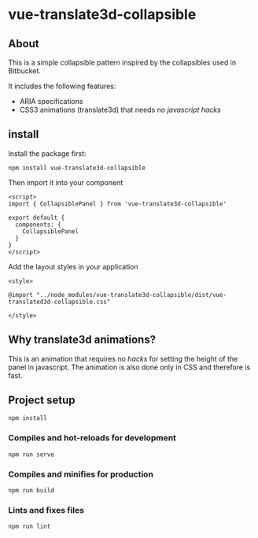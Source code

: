 # vue-translate3d-collapsible

## About

This is a simple collapsible pattern inspired by the collapsibles used
in Bitbucket.

It includes the following features:
- ARIA specifications
- CSS3 animations (translate3d) that needs *no javascript hacks*

## install

Install the package first:

```
npm install vue-translate3d-collapsible
```
Then import it into your component

```
<script>
import { CollapsiblePanel } from 'vue-translate3d-collapsible'

export default {
  components: {
    CollapsiblePanel
  }
}
</script>
```

Add the layout styles in your application
```
<style>

@import "../node_modules/vue-translate3d-collapsible/dist/vue-translated3d-collapsible.css"

</style>
```
## Why translate3d animations?

This is an animation that requires no *hacks* for setting the height of the panel in
javascript. The animation is also done only in CSS and therefore is fast.

## Project setup
```
npm install
```

### Compiles and hot-reloads for development
```
npm run serve
```

### Compiles and minifies for production
```
npm run build
```

### Lints and fixes files
```
npm run lint
```
